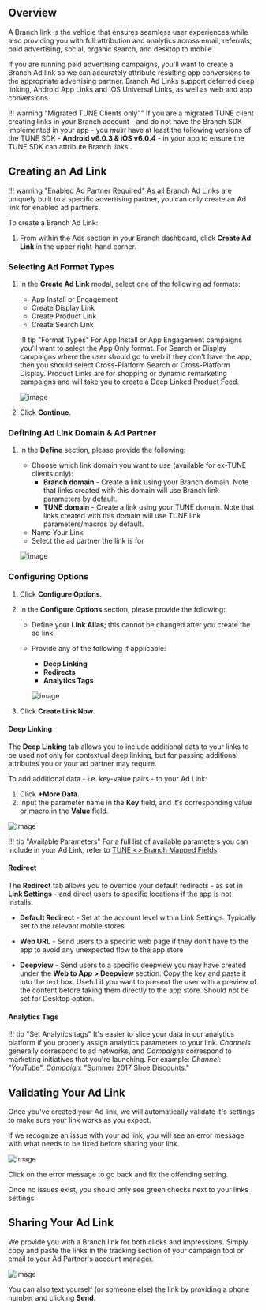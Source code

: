 ## Overview

A Branch link is the vehicle that ensures seamless user experiences while also providing you with full attribution and analytics across email, referrals, paid advertising, social, organic search, and desktop to mobile.

If you are running paid advertising campaigns, you'll want to create a Branch Ad link so we can accurately attribute resulting app conversions to the appropriate advertising partner. Branch Ad Links support deferred deep linking, Android App Links and iOS Universal Links, as well as web and app conversions.

!!! warning "Migrated TUNE Clients only""
	If you are a migrated TUNE client creating links in your Branch account - and do not have the Branch SDK implemented in your app - you *must* have at least the following versions of the TUNE SDK - **Android v6.0.3 & iOS v6.0.4** - in your app to ensure the TUNE SDK can attribute Branch links.

## Creating an Ad Link

!!! warning "Enabled Ad Partner Required"
	As all Branch Ad Links are uniquely built to a specific advertising partner, you can only create an Ad link for enabled ad partners.

To create a Branch Ad Link:

1. From within the Ads section in your Branch dashboard, click **Create Ad Link** in the upper right-hand corner.

### Selecting Ad Format Types

1.  In the **Create Ad Link** modal, select one of the following ad formats:
	- App Install or Engagement
	- Create Display Link
	- Create Product Link
	- Create Search Link

	!!! tip "Format Types"
		For App Install or App Engagement campaigns you'll want to select the App Only format. For Search or Display campaigns where the user should go to web if they don't have the app, then you should select Cross-Platform Search or Cross-Platform Display. Product Links are for shopping or dynamic remarketing campaigns and will take you to create a Deep Linked Product Feed.

	![image](/_assets/img/pages/deep-linked-ads/branch-universal-ads/create-link.png)

1. Click **Continue**.

### Defining Ad Link Domain & Ad Partner

1. In the **Define** section, please provide the following:
	- Choose which link domain you want to use (available for ex-TUNE clients only):
		- **Branch domain** - Create a link using your Branch domain. Note that links created with this domain will use Branch link parameters by default.
		- **TUNE domain** - Create a link using your TUNE domain. Note that links created with this domain will use TUNE link parameters/macros by default.
	- Name Your Link
	- Select the ad partner the link is for

	![image](/_assets/img/pages/links/ad-link-define.png)

### Configuring Options

1. Click **Configure Options**.
1. In the **Configure Options** section, please provide the following:
	- Define your **Link Alias**; this cannot be changed after you create the ad link.
	- Provide any of the following if applicable:
		- **Deep Linking**
		- **Redirects**
		- **Analytics Tags**

		![image](/_assets/img/pages/links/ad-link-configure-options.gif)

1. Click **Create Link Now**.

#### Deep Linking

The **Deep Linking** tab allows you to include additional data to your links to be used not only for contextual deep linking, but for passing additional attributes you or your ad partner may require.

To add additional data - i.e. key-value pairs - to your Ad Link:

1. Click **+More Data**.
1. Input the parameter name in the **Key** field, and it's corresponding value or macro in the **Value** field.

![image](/_assets/img/pages/links/ad-link-deep-linking.png)

!!! tip "Available Parameters"
	For a full list of available parameters you can include in your Ad Link, refer to [TUNE <> Branch Mapped Fields](https://support.branch.io/support/solutions/articles/6000216765-tune-branch-mapped-fields).

#### Redirect

The **Redirect** tab allows you to override your default redirects - as set in **Link Settings** - and direct users to specific locations if the app is not installs.

- **Default Redirect** - Set at the account level within Link Settings. Typically set to the relevant mobile stores

- **Web URL** - Send users to a specific web page if they don’t have to the app to avoid any unexpected flow to the app store

- **Deepview** - Send users to a specific deepview you may have created under the **Web to App > Deepview** section. Copy the key and paste it into the text box. Useful if you want to present the user with a preview of the content before taking them directly to the app store. Should not be set for Desktop option.


#### Analytics Tags

!!! tip "Set Analytics tags"
	It's easier to slice your data in our analytics platform if you properly assign analytics parameters to your link. _Channels_ generally correspond to ad networks, and _Campaigns_ correspond to marketing initiatives that you're launching. For example: _Channel_: "YouTube", _Campaign_: "Summer 2017 Shoe Discounts."

## Validating Your Ad Link

Once you've created your Ad link, we will automatically validate it's settings to make sure your link works as you expect.

If we recognize an issue with your ad link, you will see an error message with what needs to be fixed before sharing your link.

![image](/_assets/img/pages/links/ad-link-validation.png)

Click on the error message to go back and fix the offending setting.

Once no issues exist, you should only see green checks next to your links settings.

## Sharing Your Ad Link

We provide you with a Branch link for both clicks and impressions.  Simply copy and paste the links in the tracking section of your campaign tool or email to your Ad Partner's account manager.

![image](/_assets/img/pages/links/ad-link-share.png)

You can also text yourself (or someone else) the link by providing a phone number and clicking **Send**.
